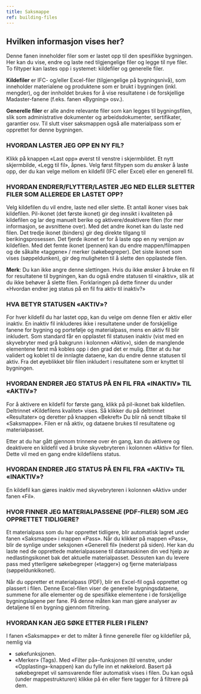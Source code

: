 ```yaml
---
title: Saksmappe
ref: building-files
---
```


## Hvilken informasjon vises her?
Denne fanen inneholder filer som er lastet opp til den spesifikke bygningen. Her kan du vise, endre og laste ned tilgjengelige filer og legge til nye filer. To filtyper kan lastes opp i systemet: kildefiler og generelle filer.

**Kildefiler** er IFC- og/eller Excel-filer (tilgjengelige på bygningsnivå), som inneholder materialene og produktene som er brukt i bygningen (inkl. mengder), og der innholdet brukes for å vise resultatene i de forskjellige Madaster-fanene (f.eks. fanen «Bygning» osv.).

**Generelle filer** er alle andre relevante filer som kan legges til bygningsfilen, slik som administrative dokumenter og arbeidsdokumenter, sertifikater, garantier osv. Til slutt viser saksmappen også alle materialpass som er opprettet for denne bygningen.

### HVORDAN LASTER JEG OPP EN NY FIL?
Klikk på knappen «Last opp» øverst til venstre i skjermbildet. Et nytt skjermbilde, «Legg til fil», åpnes. Velg først filtypen som du ønsker å laste opp, der du kan velge mellom en kildefil (IFC eller Excel) eller en generell fil.


### HVORDAN ENDRER/FLYTTER/LASTER JEG NED ELLER SLETTER FILER SOM ALLEREDE ER LASTET OPP?
Velg kildefilen du vil endre, laste ned eller slette. Et antall ikoner vises bak kildefilen. Pil-ikonet (det første ikonet) gir deg innsikt i kvaliteten på kildefilen og lar deg manuelt berike og aktivere/deaktivere filen (for mer informasjon, se avsnittene over). Med det andre ikonet kan du laste ned filen. Det tredje ikonet (binders) gir deg direkte tilgang til berikingsprosessen. Det fjerde ikonet er for å laste opp en ny versjon av kildefilen. Med det femte ikonet (pennen) kan du endre mappen/filmappen og de såkalte «taggene» / merker (søkebegreper). Det siste ikonet som vises (søppeldunken), gir deg muligheten til å slette den opplastede filen.

**Merk**: Du kan ikke angre denne slettingen. Hvis du ikke ønsker å bruke en fil for resultatene til bygningen, kan du også endre statusen til «inaktiv», slik at du ikke behøver å slette filen. Forklaringen på dette finner du under «Hvordan endrer jeg status på en fil fra aktiv til inaktiv?»


### HVA BETYR STATUSEN «AKTIV»?
For hver kildefil du har lastet opp, kan du velge om denne filen er aktiv eller inaktiv. En inaktiv fil inkluderes ikke i resultatene under de forskjellige fanene for bygning og portefølje og materialpass, mens en aktiv fil blir inkludert. Som standard får en opplastet fil statusen inaktiv (vist med en skyvebryter med grå bakgrunn i kolonnen «Aktiv»), siden de manglende elementene først må kobles opp i den grad det er mulig. Etter at du har validert og koblet til de innlagte dataene, kan du endre denne statusen til aktiv. Fra det øyeblikket blir filen inkludert i resultatene som er knyttet til bygningen.


### HVORDAN ENDRER JEG STATUS PÅ EN FIL FRA «INAKTIV» TIL «AKTIV»?
For å aktivere en kildefil for første gang, klikk på pil-ikonet bak kildefilen. Deltrinnet «Kildefilens kvalitet» vises. Så klikker du på deltrinnet «Resultater» og deretter på knappen «Bekreft» Du blir nå sendt tilbake til «Saksmappe». Filen er nå aktiv, og dataene brukes til resultatene og materialpasset.

Etter at du har gått gjennom trinnene over én gang, kan du aktivere og deaktivere en kildefil ved å bruke skyvebryteren i kolonnen «Aktiv» for filen. Dette vil med en gang endre kildefilens status.


### HVORDAN ENDRER JEG STATUS PÅ EN FIL FRA «AKTIV» TIL «INAKTIV»?
En kildefil kan gjøres inaktiv med skyvebryteren i kolonnen «Aktiv» under fanen «Fil».


### HVOR FINNER JEG MATERIALPASSENE (PDF-FILER) SOM JEG OPPRETTET TIDLIGERE?
Et materialpass som du har opprettet tidligere, blir automatisk lagret under fanen «Saksmappe» i mappen «Pass». Når du klikker på mappen «Pass», blir de synlige under seksjonen «Generell fil» (nederst på siden). Her kan du laste ned de opprettede materialpassene til datamaskinen din ved hjelp av nedlastingsikonet bak det aktuelle materialpasset. Dessuten kan du levere pass med ytterligere søkebegreper («tagger») og fjerne materialpass (søppeldunkikonet).

Når du oppretter et materialpass (PDF), blir en Excel-fil også opprettet og plassert i filen. Denne Excel-filen viser de generelle bygningsdataene, summene for alle elementer og de spesifikke elementene i de forskjellige bygningslagene per fane. På denne måten kan man gjøre analyser av detaljene til en bygning gjennom filtrering.


### HVORDAN KAN JEG SØKE ETTER FILER I FILEN?
I fanen «Saksmappe» er det to måter å finne generelle filer og kildefiler på, nemlig via 
- søkefunksjonen.
- «Merker» (Tags).
Med «Filter på»-funksjonen (til venstre, under «Opplasting»-knappen) kan du fylle inn et nøkkelord. Basert på søkebegrepet vil samsvarende filer automatisk vises i filen. Du kan også (under mappestrukturen) klikke på én eller flere tagger for å filtrere på dem.
